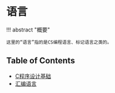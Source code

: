 # 语言

!!! abstract "概要"

    这里的“语言”指的是CS编程语言、标记语言之类的。

## Table of Contents

+ [C程序设计基础](c/index.md)
+ [汇编语言](asm/index.md)